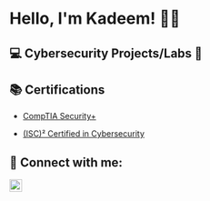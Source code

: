 <h1>Hello, I'm Kadeem! 👨‍💻

<h2> 💻 Cybersecurity Projects/Labs 🔐 </h2>



<h2> 📚 Certifications </h2>

- [CompTIA Security+](https://www.credly.com/badges/8afe98b6-da8c-4c67-8f7d-241502c4e886/public_url)


- [(ISC)² Certified in Cybersecurity](https://www.credly.com/badges/a1f2ee1a-13e6-44d9-862b-7da45cbdd125/public_url)





<h2> 🤳 Connect with me:</h2>


[<img align="left" alt="KadeemReid | LinkedIn" width="22px" src="https://cdn.jsdelivr.net/npm/simple-icons@v3/icons/linkedin.svg" />][linkedin]


[linkedin]: https://www.linkedin.com/in/kadeem-reid-484514253
